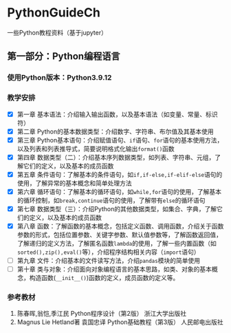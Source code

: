 # PythonGuideCh
一些Python教程资料（基于jupyter）

## 第一部分：Python编程语言

### 使用Python版本：Python3.9.12

### 教学安排

- [X] 第一章 基本语法：介绍输入输出函数，以及基本语法（如变量、常量、标识符）
- [X] 第二章 Python的基本数据类型：介绍数字、字符串、布尔值及其基本使用
- [X] 第三章 Python基本语句：介绍赋值语句、`if`语句、`for`语句的基本使用方法，以及列表和列表推导式，简要说明格式化输出`format()`函数
- [X] 第四章  数据类型（二）：介绍基本序列数据类型，如列表、字符串、元组，了解它们的定义，以及基本的成员函数
- [X] 第五章 条件语句：了解基本的条件语句，如`if,if-else,if-elif-else`语句的使用，了解异常的基本概念和简单处理方法
- [X] 第六章 循环语句：了解基本的循环语句，如`while,for`语句的使用，了解基本的循环控制，如`break,continue`语句的使用，了解带有`else`的循环语句
- [X] 第七章 数据类型（三）：介绍Python的其他数据类型，如集合、字典，了解它们的定义，以及基本的成员函数
- [X] 第八章 函数：了解函数的基本概念，包括定义函数、调用函数，介绍关于函数参数的形式，包括位置参数、关键字参数、默认值参数等，了解函数返回值，了解递归的定义方法，了解匿名函数`lambda`的使用，了解一些内置函数（如`sorted(),zip(),eval()`等），介绍程序结构相关内容（`import`语句）
- [ ] 第九章 文件：介绍基本的文件读写方法，介绍`pandas`模块的简单使用
- [ ] 第十章 类与对象：介绍面向对象编程语言的基本思路，如类、对象的基本概念，构造函数(`__init__()`)函数的定义，成员函数的定义等。

### 参考教材

1. 陈春晖,翁恺,季江民 Python程序设计（第2版） 浙江大学出版社
2. Magnus Lie Hetland著 袁国忠译 Python基础教程（第3版） 人民邮电出版社